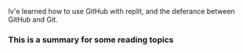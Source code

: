 Iv'e learned how to use GitHub with replit, and the deferance between GitHub and Git.

### This is a summary for some reading topics

